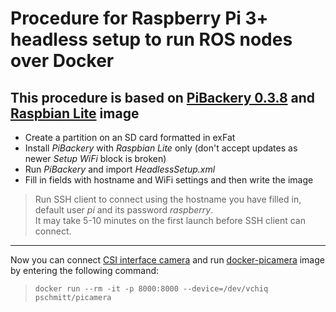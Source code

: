 # Procedure for Raspberry Pi 3+ headless setup to run ROS nodes over Docker

## This procedure is based on [PiBackery 0.3.8](https://github.com/davidferguson/pibakery/releases/tag/v0.3.8) and [Raspbian Lite](https://www.raspberrypi.org/downloads/raspberry-pi-os/) image

- Create a partition on an SD card formatted in exFat
- Install _PiBackery_ with _Raspbian Lite_ only (don't accept updates as newer _Setup WiFi_ block is broken)
- Run _PiBackery_ and import _HeadlessSetup.xml_
- Fill in fields with hostname and WiFi settings and then write the image

> Run SSH client to connect using the hostname you have filled in, default user _pi_ and its password _raspberry_.   
> It may take 5-10 minutes on the first launch before SSH client can connect.  

---

Now you can connect [CSI interface camera](https://projects.raspberrypi.org/en/projects/getting-started-with-picamera) and run [docker-picamera](https://github.com/pschmitt/docker-picamera/blob/master/Dockerfile) image by entering the following command:  
> `docker run --rm -it -p 8000:8000 --device=/dev/vchiq pschmitt/picamera`